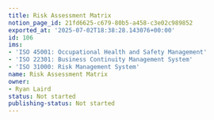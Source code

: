 ```yaml
---
title: Risk Assessment Matrix
notion_page_id: 21fd6625-c679-80b5-a458-c3e02c989852
exported_at: '2025-07-02T18:38:28.143076+00:00'
id: 106
ims:
- 'ISO 45001: Occupational Health and Safety Management'
- 'ISO 22301: Business Continuity Management System'
- 'ISO 31000: Risk Management System'
name: Risk Assessment Matrix
owner:
- Ryan Laird
status: Not started
publishing-status: Not started
---
```


